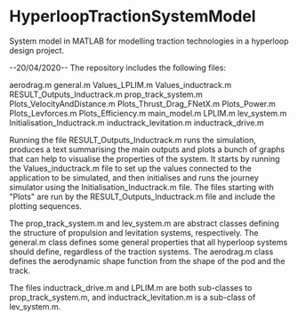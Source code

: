 # HyperloopTractionSystemModel
System model in MATLAB for modelling traction technologies in a hyperloop design project.


--20/04/2020--
The repository includes the following files:

aerodrag.m
general.m
Values_LPLIM.m
Values_inductrack.m
RESULT_Outputs_Inductrack.m
prop_track_system.m
Plots_VelocityAndDistance.m
Plots_Thrust_Drag_FNetX.m
Plots_Power.m
Plots_Levforces.m
Plots_Efficiency.m
main_model.m
LPLIM.m
lev_system.m
Initialisation_Inductrack.m
inductrack_levitation.m
inductrack_drive.m


Running the file RESULT_Outputs_Inductrack.m runs the simulation, produces a text summarising the main outputs and plots a bunch of graphs that can help to visualise the properties of the system. It starts by running the Values_inductrack.m file to set up the values connected to the application to be simulated, and then initialises and runs the journey simulator using the Initialisation_Inductrack.m file. The files starting with "Plots" are run by the RESULT_Outputs_Inductrack.m file and include the plotting sequences.

The prop_track_system.m and lev_system.m are abstract classes defining the structure of propulsion and levitation systems, respectively. The general.m class defines some general properties that all hyperloop systems should define, regardless of the traction systems. The aerodrag.m class defines the aerodynamic shape function from the shape of the pod and the track.

The files inductrack_drive.m and LPLIM.m are both sub-classes to prop_track_system.m, and inductrack_levitation.m is a sub-class of lev_system.m.
